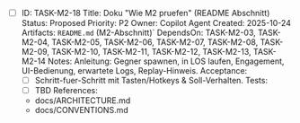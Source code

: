 - [ ] ID: TASK-M2-18
  Title: Doku "Wie M2 pruefen" (README Abschnitt)
  Status: Proposed
  Priority: P2
  Owner: Copilot Agent
  Created: 2025-10-24
  Artifacts: `README.md` (M2-Abschnitt)`
  DependsOn: TASK-M2-03, TASK-M2-04, TASK-M2-05, TASK-M2-06, TASK-M2-07, TASK-M2-08, TASK-M2-09, TASK-M2-10, TASK-M2-11, TASK-M2-12, TASK-M2-13, TASK-M2-14
  Notes:
  Anleitung: Gegner spawnen, in LOS laufen, Engagement, UI-Bedienung, erwartete Logs, Replay-Hinweis.
  Acceptance:
  - [ ] Schritt-fuer-Schritt mit Tasten/Hotkeys & Soll-Verhalten.
  Tests:
  - [ ] TBD
  References:
  - docs/ARCHITECTURE.md
  - docs/CONVENTIONS.md
